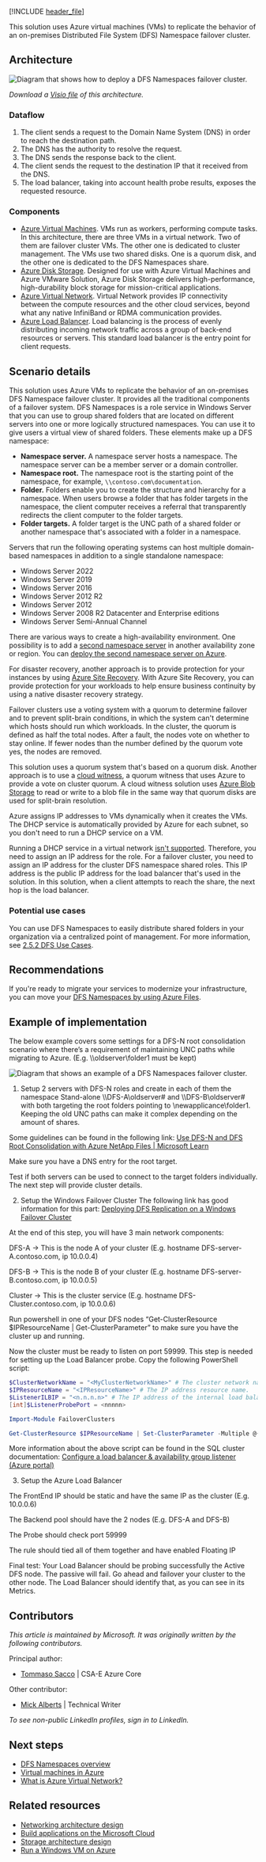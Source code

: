 [!INCLUDE [header_file](../../../includes/sol-idea-header.md)]
 
This solution uses Azure virtual machines (VMs) to replicate the behavior of an on-premises Distributed File System (DFS) Namespace failover cluster. 

## Architecture

![Diagram that shows how to deploy a DFS Namespaces failover cluster.](../media/dfs-azure-vms.png)

*Download a [Visio file](https://arch-center.azureedge.net/dfs-azure-vms.vsdx) of this architecture.*

### Dataflow
 
1. The client sends a request to the Domain Name System (DNS) in order to reach the destination path.
1. The DNS has the authority to resolve the request.
1. The DNS sends the response back to the client.
1. The client sends the request to the destination IP that it received from the DNS.
1. The load balancer, taking into account health probe results, exposes the requested resource.

### Components
 
* [Azure Virtual Machines](https://azure.microsoft.com/services/virtual-machines). VMs run as workers, performing compute tasks. In this architecture, there are three VMs in a virtual network. Two of them are failover cluster VMs. The other one is dedicated to cluster management. The VMs use two shared disks. One is a quorum disk, and the other one is dedicated to the DFS Namespaces share.
* [Azure Disk Storage](https://azure.microsoft.com/products/storage/disks). Designed for use with Azure Virtual Machines and Azure VMware Solution, Azure Disk Storage delivers high-performance, high-durability block storage for mission-critical applications.
* [Azure Virtual Network](https://azure.microsoft.com/services/virtual-network). Virtual Network provides IP connectivity between the compute resources and the other cloud services, beyond what any native InfiniBand or RDMA communication provides.
* [Azure Load Balancer](https://azure.microsoft.com/products/load-balancer). Load balancing is the process of evenly distributing incoming network traffic across a group of back-end resources or servers. This standard load balancer is the entry point for client requests.
 
## Scenario details

This solution uses Azure VMs to replicate the behavior of an on-premises DFS Namespace failover cluster. It provides all the traditional components of a failover system. DFS Namespaces is a role service in Windows Server that you can use to group shared folders that are located on different servers into one or more logically structured namespaces. You can use it to give users a virtual view of shared folders. These elements make up a DFS namespace:

- **Namespace server.** A namespace server hosts a namespace. The namespace server can be a member server or a domain controller.
- **Namespace root.** The namespace root is the starting point of the namespace, for example, `\\contoso.com\documentation`.
- **Folder.** Folders enable you to create the structure and hierarchy for a namespace. When users browse a folder that has folder targets in the namespace, the client computer receives a referral that transparently redirects the client computer to the folder targets.
- **Folder targets.** A folder target is the UNC path of a shared folder or another namespace that's associated with a folder in a namespace.
 
Servers that run the following operating systems can host multiple domain-based namespaces in addition to a single standalone namespace:

- Windows Server 2022
- Windows Server 2019
- Windows Server 2016
- Windows Server 2012 R2
- Windows Server 2012
- Windows Server 2008 R2 Datacenter and Enterprise editions
- Windows Server Semi-Annual Channel

There are various ways to create a high-availability environment. One possibility is to add a [second namespace server](/windows-server/storage/dfs-namespaces/add-namespace-servers-to-a-domain-based-dfs-namespace) in another availability zone or region. You can [deploy the second namespace server on Azure](/azure/virtual-machines/windows/quick-create-portal). 

For disaster recovery, another approach is to provide protection for your instances by using [Azure Site Recovery](/azure/site-recovery/site-recovery-overview). With Azure Site Recovery, you can provide protection for your workloads to help ensure business continuity by using a native disaster recovery strategy.

Failover clusters use a voting system with a quorum to determine failover and to prevent split-brain conditions, in which the system can't determine which hosts should run which workloads. In the cluster, the quorum is defined as half the total nodes. After a fault, the nodes vote on whether to stay online. If fewer nodes than the number defined by the quorum vote yes, the nodes are removed. 

This solution uses a quorum system that's based on a quorum disk. Another approach is to use a [cloud witness](/windows-server/failover-clustering/deploy-cloud-witness), a quorum witness that uses Azure to provide a vote on cluster quorum. A cloud witness solution uses [Azure Blob Storage](https://azure.microsoft.com/products/storage/blobs) to read or write to a blob file in the same way that quorum disks are used for split-brain resolution. 

Azure assigns IP addresses to VMs dynamically when it creates the VMs. The DHCP service is automatically provided by Azure for each subnet, so you don't need to run a DHCP service on a VM. 

Running a DHCP service in a virtual network [isn't supported](/azure/virtual-network/virtual-networks-faq#what-protocols-can-i-use-within-vnets). Therefore, you need to assign an IP address for the role. For a failover cluster, you need to assign an IP address for the cluster DFS namespace shared roles. This IP address is the public IP address for the load balancer that's used in the solution. In this solution, when a client attempts to reach the share, the next hop is the load balancer.

### Potential use cases
 
You can use DFS Namespaces to easily distribute shared folders in your organization via a centralized point of management. For more information, see [2.5.2 DFS Use Cases](/openspecs/windows_protocols/ms-fsmod/b9527bb7-5280-4901-bc9b-97513996955a).

## Recommendations
 
If you're ready to migrate your services to modernize your infrastructure, you can move your [DFS Namespaces by using Azure Files](/azure/storage/files/files-manage-namespaces?tabs=azure-portal).

## Example of implementation

The below example covers some settings for a DFS-N root consolidation scenario where there’s a requirement of maintaining UNC paths while migrating to Azure. (E.g. \\\oldserver\folder1 must be kept)

![Diagram that shows an example of a DFS Namespaces failover cluster.](../media/DFS-N_cluester_example.png)


1.	Setup 2 servers with DFS-N roles and create in each of them the namespace Stand-alone \\\DFS-A\oldserver# and \\\DFS-B\oldserver# with both targeting the root folders pointing to \\newapplicance\folder1. Keeping the old UNC paths can make it complex depending on the amount of shares.

   Some guidelines can be found in the following link: [Use DFS-N and DFS Root Consolidation with Azure NetApp Files | Microsoft Learn](https://learn.microsoft.com/en-us/azure/azure-netapp-files/use-dfs-n-and-dfs-root-consolidation-with-azure-netapp-files?tabs=windows-gui)

   Make sure you have a DNS entry for the root target.

   Test if both servers can be used to connect to the target folders individually. The next step will provide cluster details.

2.	Setup the Windows Failover Cluster 
The following link has good information for this part: [Deploying DFS Replication on a Windows Failover Cluster](https://techcommunity.microsoft.com/t5/storage-at-microsoft/deploying-dfs-replication-on-a-windows-failover-cluster-amp-8211/ba-p/423913)

At the end of this step, you will have 3 main network components:

DFS-A -> This is the node A of your cluster (E.g. hostname DFS-server-A.contoso.com, ip 10.0.0.4)

DFS-B -> This is the node B of your cluster (E.g. hostname DFS-server-B.contoso.com, ip 10.0.0.5)

Cluster -> This is the cluster service (E.g. hostname DFS-Cluster.contoso.com, ip 10.0.0.6)

Run powershell in one of your DFS nodes “Get-ClusterResource $IPResourceName | Get-ClusterParameter” to make sure you have the cluster up and running.

Now the cluster must be ready to listen on port 59999. This step is needed for setting up the Load Balancer probe. Copy the following PowerShell script:

   ```powershell
   $ClusterNetworkName = "<MyClusterNetworkName>" # The cluster network name. Use Get-ClusterNetwork on Windows Server 2012 or later to find the name.
   $IPResourceName = "<IPResourceName>" # The IP address resource name.
   $ListenerILBIP = "<n.n.n.n>" # The IP address of the internal load balancer. This is the static IP address for the load balancer that you configured in the Azure portal.
   [int]$ListenerProbePort = <nnnnn>
  
   Import-Module FailoverClusters

   Get-ClusterResource $IPResourceName | Set-ClusterParameter -Multiple @{"Address"="$ListenerILBIP";"ProbePort"=$ListenerProbePort;"SubnetMask"="255.255.255.255";"Network"="$ClusterNetworkName";"EnableDhcp"=0}
   ```
More information about the above script can be found in the SQL cluster documentation: [Configure a load balancer & availability group listener (Azure portal)](https://learn.microsoft.com/en-us/azure/azure-sql/virtual-machines/windows/availability-group-load-balancer-portal-configure?view=azuresql)


3.	Setup the Azure Load Balancer

   The FrontEnd IP should be static and have the same IP as the cluster  (E.g. 10.0.0.6)

   The Backend pool should have the 2 nodes (E.g. DFS-A and DFS-B)
   
   The Probe should check port 59999
   
   The rule should tied all of them together and have enabled Floating IP

   Final test: Your Load Balancer should be probing successfully the Active DFS node. The passive will fail. Go ahead and failover your cluster to the other node. The Load Balancer should identify that, as you can see in its Metrics.

	


## Contributors
 
*This article is maintained by Microsoft. It was originally written by the following contributors.*
 
Principal author:
 
 * [Tommaso Sacco](https://www.linkedin.com/in/tommasosaccoit) | CSA-E Azure Core

Other contributor:

- [Mick Alberts](https://www.linkedin.com/in/mick-alberts-a24a1414) | Technical Writer
 
*To see non-public LinkedIn profiles, sign in to LinkedIn.* 

## Next steps
 
- [DFS Namespaces overview](/windows-server/storage/dfs-namespaces/dfs-overview)
- [Virtual machines in Azure](/azure/virtual-machines/overview)
- [What is Azure Virtual Network?](/azure/virtual-network/virtual-networks-overview)
 
## Related resources
 
* [Networking architecture design](../../guide/networking/networking-start-here.md)
* [Build applications on the Microsoft Cloud](../../guide/microsoft-cloud/overview.md)
* [Storage architecture design](../../guide/storage/storage-start-here.md)
* [Run a Windows VM on Azure](../../reference-architectures/n-tier/windows-vm.yml)
